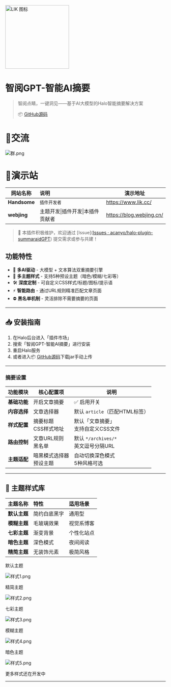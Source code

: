 <img src="https://www.lik.cc/upload/icon.svg" 
     style="width: 200px;  
            height: auto;      
            margin: 0 px;   
            vertical-align: text-bottom;"
     alt="LIK 图标">

# 智阅GPT-智能AI摘要

> 智阅点睛，一键洞见——基于AI大模型的Halo智能摘要解决方案
>
> 📦 [GitHub源码]( https://github.com/acanyo/halo-aipost-summaraidGPT)

# 💬交流
![群.png](https://www.lik.cc/upload/iShot_2025-03-03_16.03.00.png)

# 📍演示站

| 网站名称     | 说明                             | 演示地址                 |
| ------------ | :------------------------------- | ------------------------ |
| **Handsome** | `插件开发者`                     | https://www.lik.cc/      |
| **webjing**  | 主题开发\|插件开发\|本插件贡献者 | https://blog.webjing.cn/ |

> 📌 本插件积极维护，欢迎通过 [Issue]([Issues · acanyo/halo-plugin-summaraidGPT](https://github.com/acanyo/halo-plugin-summaraidGPT/issues)) 提交需求或参与共建！

## 功能特性

- 🚀 **多AI驱动** - 大模型 + 文本算法双重摘要引擎
- 🎨 **多主题样式** - 支持5种预设主题（暗色/模糊/七彩等）
- 🛠️ **深度定制** - 可自定义CSS样式/标题/图标/提示语
- ⚡ **智能路由** - 通过URL规则精准匹配文章页面
- ⛔ **黑名单机制** - 灵活排除不需要摘要的页面

---

## 📥 安装指南
1. 在Halo后台进入「插件市场」
2. 搜索「智阅GPT-智能AI摘要」进行安装
3. 重启Halo服务
4. 或者进入📦 [GitHub源码]( https://github.com/acanyo/halo-aipost-summaraidGPT)下载jar手动上传

---

### 摘要设置
| 功能模块     | 核心配置项                 | 说明                                   |
| ------------ | -------------------------- | -------------------------------------- |
| **基础功能** | 开启文章摘要               | ✅ 启用开关                             |
| **内容选择** | 文章选择器                 | 默认 `article`（匹配HTML标签）         |
| **样式配置** | 摘要标题<br>CSS样式地址    | 默认「文章摘要」<br>支持自定义CSS文件  |
| **路由控制** | 文章URL规则<br>黑名单      | 默认 `*/archives/*`<br>英文逗号分隔URL |
| **主题适配** | 暗黑模式选择器<br>预设主题 | 自动切换深色模式<br>5种风格可选        |

------

## 🎨 主题样式库

| 主题名称     | 特性         | 适用场景   |
| :----------- | :----------- | :--------- |
| **默认主题** | 简约白底黑字 | 通用型     |
| **模糊主题** | 毛玻璃效果   | 视觉系博客 |
| **七彩主题** | 渐变背景     | 个性化站点 |
| **暗色主题** | 深色模式     | 夜间阅读   |
| **精简主题** | 无装饰元素   | 极简风格   |

默认主题

![样式1.png](https://www.lik.cc/upload/image-qpcq.png)

精简主题

![样式2.png](https://www.lik.cc/upload/image-ioaq.png)

七彩主题

![样式3.png](https://www.lik.cc/upload/image-cpfp.png)

模糊主题

![样式4.png](https://www.lik.cc/upload/image-kgge.png)

暗色主题

![样式5.png](https://www.lik.cc/upload/image-nrur.png)

更多样式还在开发中

------



